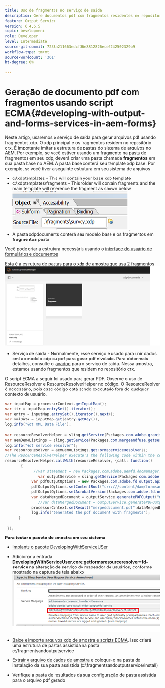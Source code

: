 ```yaml
---
title: Uso de fragmentos no serviço de saída
description: Gere documentos pdf com fragmentos residentes no repositório crx
feature: Output Service
version: 6.4,6.5
topic: Development
role: Developer
level: Intermediate
source-git-commit: 7238a211663edcf36e8812826ece3242502329b9
workflow-type: tm+mt
source-wordcount: '361'
ht-degree: 0%

---
```


# Geração de documento pdf com fragmentos usando script ECMA{#developing-with-output-and-forms-services-in-aem-forms}


Neste artigo, usaremos o serviço de saída para gerar arquivos pdf usando fragmentos xdp. O xdp principal e os fragmentos residem no repositório crx. É importante imitar a estrutura de pastas do sistema de arquivos no AEM. Por exemplo, se você estiver usando um fragmento na pasta de fragmentos em seu xdp, deverá criar uma pasta chamada **fragmentos** em sua pasta base no AEM. A pasta base conterá seu template xdp base. Por exemplo, se você tiver a seguinte estrutura em seu sistema de arquivos
* c:\xdptemplates - This will contain your base xdp template
* c:\xdptemplates\fragments - This folder will contain fragments and the main template will reference the fragment as shown below
   ![fragment-xdp](assets/survey-fragment.png).
* A pasta xdpdocuments conterá seu modelo base e os fragmentos em **fragmentos** pasta

Você pode criar a estrutura necessária usando o [interface do usuário de formulários e documentos](http://localhost:4502/aem/forms.html/content/dam/formsanddocuments)

Esta é a estrutura de pastas para o xdp de amostra que usa 2 fragmentos
![forms&amp;document](assets/fragment-folder-structure-ui.png)


* Serviço de saída - Normalmente, esse serviço é usado para unir dados xml ao modelo xdp ou pdf para gerar pdf nivelado. Para obter mais detalhes, consulte o [javadoc](https://helpx.adobe.com/experience-manager/6-5/forms/javadocs/index.html?com/adobe/fd/output/api/OutputService.html) para o serviço de saída. Nessa amostra, estamos usando fragmentos que residem no repositório crx.


O script ECMA a seguir foi usado para gerar PDF. Observe o uso de ResourceResolver e ResourceResolverHelper no código. O ResourceReolver é necessário, pois esse código está sendo executado fora de qualquer contexto de usuário.

```java
var inputMap = processorContext.getInputMap();
var itr = inputMap.entrySet().iterator();
var entry = inputMap.entrySet().iterator().next();
var xmlData = inputMap.get(entry.getKey());
log.info("Got XML Data File");

var resourceResolverHelper = sling.getService(Packages.com.adobe.granite.resourceresolverhelper.ResourceResolverHelper);
var aemDemoListings = sling.getService(Packages.com.mergeandfuse.getserviceuserresolver.GetResolver);
log.info("Got service resolver");
var resourceResolver = aemDemoListings.getFormsServiceResolver();
//The ResourceResolverHelper execute's the following code within the context of the resourceResolver 
resourceResolverHelper.callWith(resourceResolver, {call: function()
       {
             //var statement = new Packages.com.adobe.aemfd.docmanager.Document("/content/dam/formsanddocuments/xdpdocuments/main.xdp",resourceResolver);
               var outputService = sling.getService(Packages.com.adobe.fd.output.api.OutputService);
            var pdfOutputOptions = new Packages.com.adobe.fd.output.api.PDFOutputOptions();
            pdfOutputOptions.setContentRoot("crx:///content/dam/formsanddocuments/xdpdocuments");
            pdfOutputOptions.setAcrobatVersion(Packages.com.adobe.fd.output.api.AcrobatVersion.Acrobat_11);
            var dataMergedDocument = outputService.generatePDFOutput("main.xdp",xmlData,pdfOutputOptions);
               //var dataMergedDocument = outputService.generatePDFOutput(statement,xmlData,pdfOutputOptions);
            processorContext.setResult("mergeddocument.pdf",dataMergedDocument);
            log.info("Generated the pdf document with fragments");
      }

 });
```

**Para testar o pacote de amostra em seu sistema**
* [Implante o pacote DevelopingWithServiceUSer](assets/DevelopingWithServiceUser.jar)
* Adicionar a entrada **DevelopingWithServiceUser.core:getformsresourceresolver=fd-service** na alteração de serviço do mapeador de usuários, conforme mostrado na captura de tela abaixo
   ![alteração do mapa do usuário](assets/user-mapper-service-amendment.png)
* [Baixe e importe arquivos xdp de amostra e scripts ECMA](assets/watched-folder-fragments-ecma.zip).
Isso criará uma estrutura de pastas assistida na pasta c:/fragmentsandoutputservice

* [Extrair o arquivo de dados de amostra](assets/usingFragmentsSampleData.zip) e coloque-o na pasta de instalação da sua pasta assistida (c:\fragmentsandoutputservice\install)

* Verifique a pasta de resultados da sua configuração de pasta assistida para o arquivo pdf gerado
